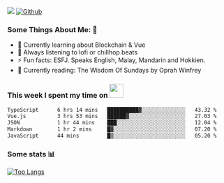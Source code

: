 ![](https://visitor-badge.laobi.icu/badge?page_id=seanho96.seanho96)
[![Github](https://img.shields.io/github/followers/seanho96?label=Follow&style=social)](https://github.com/seanho96)

### Some Things About Me: 👋
- 🌱 Currently learning about Blockchain & Vue
- :musical_note: Always listening to lofi or chillhop beats
- :zap: Fun facts: ESFJ. Speaks English, Malay, Mandarin and Hokkien.
- :book: Currently reading: The Wisdom Of Sundays by Oprah Winfrey

### This week I spent my time on <img src="https://media.giphy.com/media/SvQzkTQb3ZwKcj1QTO/giphy.gif" width="32">

<!--START_SECTION:waka-->

```txt
TypeScript      6 hrs 14 mins   ██████████▓░░░░░░░░░░░░░░   43.32 %
Vue.js          3 hrs 53 mins   ██████▓░░░░░░░░░░░░░░░░░░   27.03 %
JSON            1 hr 44 mins    ███░░░░░░░░░░░░░░░░░░░░░░   12.04 %
Markdown        1 hr 2 mins     █▓░░░░░░░░░░░░░░░░░░░░░░░   07.20 %
JavaScript      44 mins         █▒░░░░░░░░░░░░░░░░░░░░░░░   05.20 %
```

<!--END_SECTION:waka-->

### Some stats 📊

[![Top Langs](https://github-readme-stats.vercel.app/api/top-langs/?username=seanho96&layout=compact&theme=graywhite)](https://github.com/anuraghazra/github-readme-stats)
<br/>
<!-- ![GitHub stats](https://github-readme-stats.vercel.app/api?username=seanho96&show_icons=true&theme=graywhite)-->

